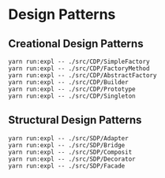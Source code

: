 # Design Patterns

## Creational Design Patterns

```
yarn run:expl -- ./src/CDP/SimpleFactory
yarn run:expl -- ./src/CDP/FactoryMethod
yarn run:expl -- ./src/CDP/AbstractFactory
yarn run:expl -- ./src/CDP/Builder
yarn run:expl -- ./src/CDP/Prototype
yarn run:expl -- ./src/CDP/Singleton
```

## Structural Design Patterns

```
yarn run:expl -- ./src/SDP/Adapter
yarn run:expl -- ./src/SDP/Bridge
yarn run:expl -- ./src/SDP/Composit
yarn run:expl -- ./src/SDP/Decorator
yarn run:expl -- ./src/SDP/Facade
```
